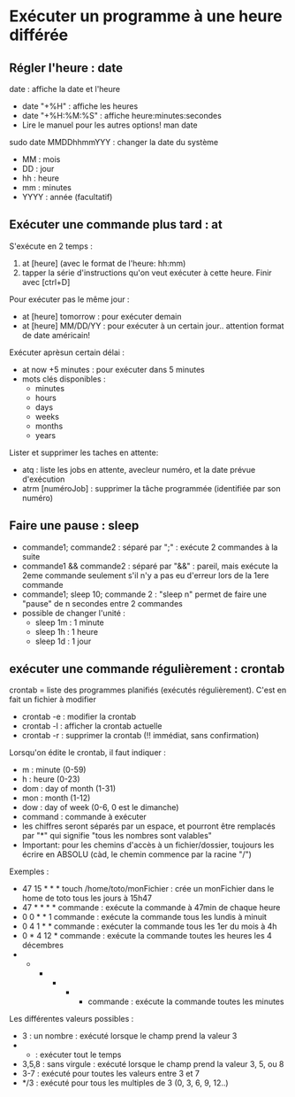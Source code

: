 # Exécuter un programme à une heure différée

## Régler l'heure : date
date : affiche la date et l'heure  
- date "+%H" : affiche les heures
- date "+%H:%M:%S" : affiche heure:minutes:secondes
- Lire le manuel pour les autres options! man date  

sudo date MMDDhhmmYYY : changer la date du système
- MM : mois
- DD : jour
- hh : heure
- mm : minutes
- YYYY : année (facultatif)

## Exécuter une commande plus tard : at
S'exécute en 2 temps :  
1. at [heure]   (avec le format de l'heure: hh:mm)
2. tapper la série d'instructions qu'on veut exécuter à cette heure. Finir avec [ctrl+D]

Pour exécuter pas le même jour :
- at [heure] tomorrow : pour exécuter demain
- at [heure] MM/DD/YY : pour exécuter à un certain jour.. attention format de date américain!

Exécuter aprèsun certain délai :
- at now +5 minutes : pour exécuter dans 5 minutes
- mots clés disponibles :
  - minutes
  - hours
  - days
  - weeks
  - months
  - years

Lister et supprimer les taches en attente:
- atq : liste les jobs en attente, avecleur numéro, et la date prévue d'exécution
- atrm [numéroJob] : supprimer la tâche programmée (identifiée par son numéro)


## Faire une pause : sleep
- commande1; commande2 : séparé par ";" : exécute 2 commandes à la suite
- commande1 && commande2 : séparé par "&&" : pareil, mais exécute la 2eme commande seulement s'il n'y a pas eu d'erreur lors de la 1ere commande
- commande1; sleep 10; commande 2 : "sleep n" permet de faire une "pause" de n secondes entre 2 commandes
- possible de changer l'unité :
  - sleep 1m : 1 minute
  - sleep 1h : 1 heure
  - sleep 1d : 1 jour

## exécuter une commande régulièrement : crontab
crontab = liste des programmes planifiés (exécutés régulièrement). C'est en fait un fichier à modifier
- crontab -e : modifier la crontab
- crontab -l : afficher la crontab actuelle
- crontab -r : supprimer la crontab (!! immédiat, sans confirmation)

Lorsqu'on édite le crontab, il faut indiquer :
- m : minute (0-59)
- h : heure (0-23)
- dom : day of month (1-31)
- mon : month (1-12)
- dow : day of week (0-6, 0 est le dimanche)
- command : commande à exécuter
- les chiffres seront séparés par un espace, et pourront être remplacés par "\*" qui signifie "tous les nombres sont valables"
- Important: pour les chemins d'accès à un fichier/dossier, toujours les écrire en ABSOLU (càd, le chemin commence par la racine "/")

Exemples :
- 47 15 * * * touch /home/toto/monFichier : crée un monFichier dans le home de toto tous les jours à 15h47
- 47 * * * * commande : exécute la commande à 47min de chaque heure
- 0 0 * * 1 commande : exécute la commande tous les lundis à minuit
- 0 4 1 * * commande : exécuter la commande tous les 1er du mois à 4h
- 0 * 4 12 * commande : exécute la commande toutes les heures les 4 décembres
- * * * * * commande : exécute la commande toutes les minutes

Les différentes valeurs possibles :
- 3 : un nombre : exécuté lorsque le champ prend la valeur 3
- * : exécuter tout le temps
- 3,5,8 : sans virgule : exécuté lorsque le champ prend la valeur 3, 5, ou 8
- 3-7 : exécuté pour toutes les valeurs entre 3 et 7
- \*/3 : exécuté pour tous les multiples de 3 (0, 3, 6, 9, 12..)

